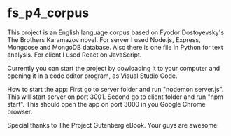 # fs_p4_corpus
 
This project is an English language corpus based on Fyodor Dostoyevsky's The Brothers Karamazov novel.
For server I used Node.js, Express, Mongoose and MongoDB database. Also there is one file in Python for text analysis.
For client I used React on JavaScript.


Currently you can start the project by dowloading it to your computer and opening it in a code editor program, as Visual Studio Code.

How to start the app:
First go to server folder and run "nodemon server.js". This will start server on port 3001.
Second go to client folder and run "npm start". This should open the app on port 3000 in you Google Chrome browser.


Special thanks to The Project Gutenberg eBook. Your guys are awesome.
